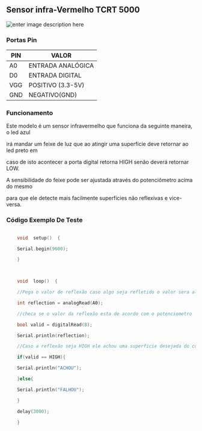 ## Sensor infra-Vermelho TCRT 5000
![enter image description here](https://www.saravati.com.br/media/catalog/product/cache/ff61517d26ace703648229d56c081b52/9/d/9dcb3c4ac3.jpg)

### Portas Pin


| PIN|VALOR  |
|--|--|
| A0 |ENTRADA ANALÓGICA  |
| D0 |ENTRADA DIGITAL  |
| VGG |POSITIVO (3.3-5V)  |
| GND |NEGATIVO(GND) |


### Funcionamento

 Este modelo é um sensor infravermelho que funciona da seguinte maneira, o led azul

 irá mandar um feixe de luz que ao atingir uma superfície deve retornar ao led preto em

 caso de isto acontecer a porta digital retorna HIGH senão deverá retornar LOW.

 A sensibilidade do feixe pode ser ajustada através do potenciômetro acima do mesmo

 para que ele detecte mais facilmente superfícies não reflexivas e vice-versa.

### Código Exemplo De Teste


```cpp

	void  setup()  {

	Serial.begin(9600);

	}

	  

	void  loop()  {

	//Pega o valor de reflexão caso algo seja refletido o valor sera alto

	int reflection = analogRead(A0);

	//checa se o valor da reflexão esta de acordo com o potenciometro

	bool valid = digitalRead(8);

	Serial.println(reflection);

	//Caso a reflexão seja HIGH ele achou uma superficie desejada do contrario sera LOW

	if(valid == HIGH){

	Serial.println("ACHOU");

	}else{

	Serial.println("FALHOU");

	}

	delay(3000);

	}

```